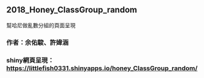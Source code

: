 ## 2018_Honey_ClassGroup_random
幫哈尼做亂數分組的頁面呈現

### 作者：余佑駿、許媁涵

### shiny網頁呈現：https://littlefish0331.shinyapps.io/honey_ClassGroup_random/
